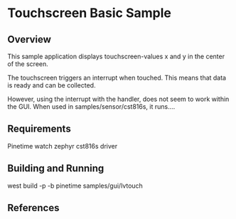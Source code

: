 # Touchscreen Basic Sample

## Overview

This sample application displays touchscreen-values x and y in the center of the screen.

The touchscreen triggers an interrupt when touched.
This means that data is ready and can be collected.

However, using the interrupt with the handler, does not seem to work within the GUI.
When used in samples/sensor/cst816s, it runs….

## Requirements

Pinetime watch
zephyr cst816s driver

## Building and Running

west build -p -b pinetime samples/gui/lvtouch

## References
